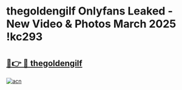 # thegoldengilf Onlyfans Leaked - New Video & Photos March 2025 !kc293

# <h2><a href="https://skge8x.iuczelnia.edu.pl?title=thegoldengilf&ref=kc293">🔗👉 🔴 thegoldengilf</a></h2>

[![acn](https://github.com/user-attachments/assets/0f9c940e-d8b0-45ae-aac7-cd30a18b3e1c)](https://skge8x.iuczelnia.edu.pl?title=thegoldengilf&ref=kc293)

